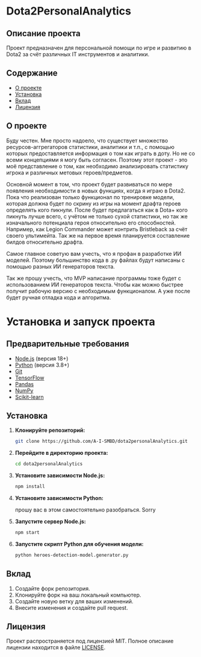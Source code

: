 # Dota2PersonalAnalytics

## Описание проекта

Проект предназначен для персональной помощи по игре и развитию в Dota2 за счёт различных IT инструментов и аналитики.

## Содержание

- [О проекте](#о-проекте)
- [Установка](#установка)
- [Вклад](#вклад)
- [Лицензия](#лицензия)

## О проекте

Буду честен. Мне просто надоело, что существует множество ресурсов-аггрегаторов статистики, аналитики и т.п., с помощью которых предоставляется информация о том как играть в доту. Но не со всеми концепциями я могу быть согласен. Поэтому этот проект - это моё представление о том, как необходимо анализировать статистику игрока и различных метовых героев/предметов.

Основной момент в том, что проект будет развиваться по мере появления необходимости в новых функциях, когда я играю в Dota2.
Пока что реализован только функционал по тренировке модели, которая должна будет по скрину из игры на момент драфта героев определять кого пикнули. После будет предлагаться как в Dota+ кого пикнуть лучше всего, с учётом не только сухой статистики, но так же изначального потенциала героя относительно его способностей. Например, как Legion Commander может контрить Bristleback за счёт своего ультимейта. Так же на первое время планируется составление билдов относительно драфта.

Самое главное советую вам учесть, что я профан в разработке ИИ моделей. Поэтому большинство кода в .py файлах будут написаны с помощью разных ИИ генераторов текста.

Так же прошу учесть, что MVP написание программы тоже будет с использованием ИИ генераторов текста. Чтобы как можно быстрее получит рабочую версию с необходимым функционалом. А уже после будет ручная отладка кода и алгоритма.

# Установка и запуск проекта

## Предварительные требования

- [Node.js](https://nodejs.org/) (версия 18+)
- [Python](https://www.python.org/) (версия 3.8+)
- [Git](https://git-scm.com/)
- [TensorFlow](https://www.tensorflow.org/)
- [Pandas](https://pandas.pydata.org/)
- [NumPy](https://numpy.org/)
- [Scikit-learn](https://scikit-learn.org/stable/)

## Установка

1. **Клонируйте репозиторий:**

   ```sh
   git clone https://github.com/A-I-SMBD/dota2personalAnalytics.git
   ```

2. **Перейдите в директорию проекта:**

   ```sh
   cd dota2personalAnalytics
   ```

3. **Установите зависимости Node.js:**

   ```sh
   npm install
   ```

4. **Установите зависимости Python:**

   прошу вас в этом самостоятельно разобраться. Sorry

5. **Запустите сервер Node.js:**

   ```sh
   npm start
   ```

6. **Запустите скрипт Python для обучения модели:**

   ```sh
   python heroes-detection-model.generator.py
   ```

## Вклад

1. Создайте форк репозитория.
2. Клонируйте форк на ваш локальный компьютер.
3. Создайте новую ветку для ваших изменений.
4. Внесите изменения и создайте pull request.

## Лицензия

Проект распространяется под лицензией MIT. Полное описание лицензии находится в файле [LICENSE](LICENSE).

